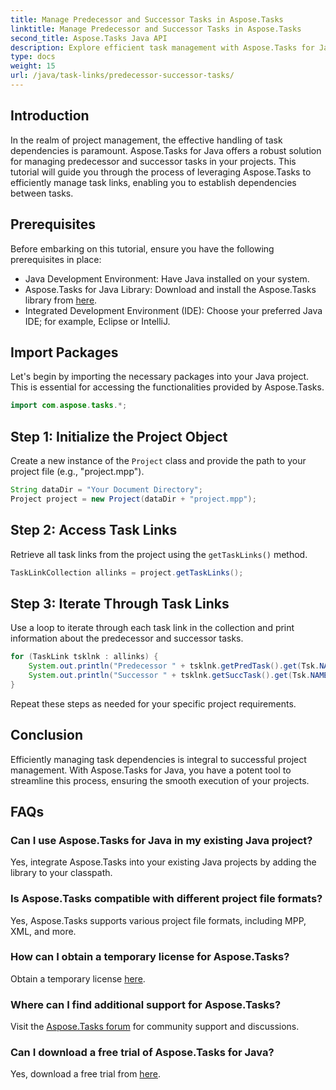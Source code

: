 ```yaml
---
title: Manage Predecessor and Successor Tasks in Aspose.Tasks
linktitle: Manage Predecessor and Successor Tasks in Aspose.Tasks
second_title: Aspose.Tasks Java API
description: Explore efficient task management with Aspose.Tasks for Java. Easily handle predecessor and successor tasks in your projects. Download your free trial now!
type: docs
weight: 15
url: /java/task-links/predecessor-successor-tasks/
---
```

## Introduction
In the realm of project management, the effective handling of task dependencies is paramount. Aspose.Tasks for Java offers a robust solution for managing predecessor and successor tasks in your projects. This tutorial will guide you through the process of leveraging Aspose.Tasks to efficiently manage task links, enabling you to establish dependencies between tasks.
## Prerequisites
Before embarking on this tutorial, ensure you have the following prerequisites in place:
- Java Development Environment: Have Java installed on your system.
- Aspose.Tasks for Java Library: Download and install the Aspose.Tasks library from [here](https://releases.aspose.com/tasks/java/).
- Integrated Development Environment (IDE): Choose your preferred Java IDE; for example, Eclipse or IntelliJ.
## Import Packages
Let's begin by importing the necessary packages into your Java project. This is essential for accessing the functionalities provided by Aspose.Tasks.
```java
import com.aspose.tasks.*;
```
## Step 1: Initialize the Project Object
Create a new instance of the `Project` class and provide the path to your project file (e.g., "project.mpp").
```java
String dataDir = "Your Document Directory";
Project project = new Project(dataDir + "project.mpp");
```
## Step 2: Access Task Links
Retrieve all task links from the project using the `getTaskLinks()` method.
```java
TaskLinkCollection allinks = project.getTaskLinks();
```
## Step 3: Iterate Through Task Links
Use a loop to iterate through each task link in the collection and print information about the predecessor and successor tasks.
```java
for (TaskLink tsklnk : allinks) {
    System.out.println("Predecessor " + tsklnk.getPredTask().get(Tsk.NAME));
    System.out.println("Successor " + tsklnk.getSuccTask().get(Tsk.NAME));
}
```
Repeat these steps as needed for your specific project requirements.
## Conclusion
Efficiently managing task dependencies is integral to successful project management. With Aspose.Tasks for Java, you have a potent tool to streamline this process, ensuring the smooth execution of your projects.
## FAQs
### Can I use Aspose.Tasks for Java in my existing Java project?
Yes, integrate Aspose.Tasks into your existing Java projects by adding the library to your classpath.
### Is Aspose.Tasks compatible with different project file formats?
Yes, Aspose.Tasks supports various project file formats, including MPP, XML, and more.
### How can I obtain a temporary license for Aspose.Tasks?
Obtain a temporary license [here](https://purchase.aspose.com/temporary-license/).
### Where can I find additional support for Aspose.Tasks?
Visit the [Aspose.Tasks forum](https://forum.aspose.com/c/tasks/15) for community support and discussions.
### Can I download a free trial of Aspose.Tasks for Java?
Yes, download a free trial from [here](https://releases.aspose.com/).
